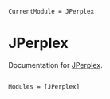 ```@meta
CurrentModule = JPerplex
```

# JPerplex

Documentation for [JPerplex](https://github.com/sc-dyer/JPerplex.jl).

```@index
```

```@autodocs
Modules = [JPerplex]
```
